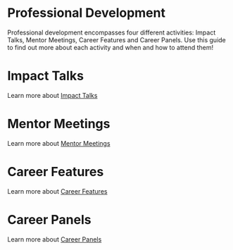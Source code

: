# Professional Development

Professional development encompasses four different activities: Impact Talks, Mentor Meetings, Career Features and Career Panels. Use this guide to find out more about each activity and when and how to attend them!


# Impact Talks

Learn more about [Impact Talks](impact_talks.md)


# Mentor Meetings

Learn more about [Mentor Meetings](mentor_meetings.md)


# Career Features

Learn more about [Career Features](career_features.md)


# Career Panels

Learn more about [Career Panels](career_panels.md)